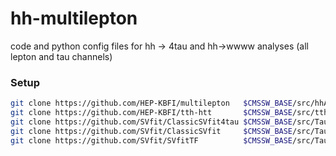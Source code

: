 # hh-multilepton
code and python config files for hh -> 4tau and hh->wwww analyses (all lepton and tau channels)

### Setup

```bash
git clone https://github.com/HEP-KBFI/multilepton   $CMSSW_BASE/src/hhAnalysis/multilepton
git clone https://github.com/HEP-KBFI/tth-htt       $CMSSW_BASE/src/tthAnalysis/HiggsToTauTau
git clone https://github.com/SVfit/ClassicSVfit4tau $CMSSW_BASE/src/TauAnalysis/ClassicSVfit4tau
git clone https://github.com/SVfit/ClassicSVfit     $CMSSW_BASE/src/TauAnalysis/ClassicSVfit
git clone https://github.com/SVfit/SVfitTF          $CMSSW_BASE/src/TauAnalysis/SVfitTF
```
